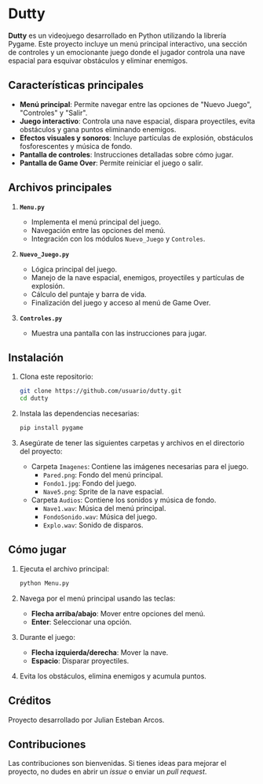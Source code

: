 # Dutty

**Dutty** es un videojuego desarrollado en Python utilizando la librería Pygame. Este proyecto incluye un menú principal interactivo, una sección de controles y un emocionante juego donde el jugador controla una nave espacial para esquivar obstáculos y eliminar enemigos.

## Características principales

- **Menú principal**: Permite navegar entre las opciones de "Nuevo Juego", "Controles" y "Salir".
- **Juego interactivo**: Controla una nave espacial, dispara proyectiles, evita obstáculos y gana puntos eliminando enemigos.
- **Efectos visuales y sonoros**: Incluye partículas de explosión, obstáculos fosforescentes y música de fondo.
- **Pantalla de controles**: Instrucciones detalladas sobre cómo jugar.
- **Pantalla de Game Over**: Permite reiniciar el juego o salir.

## Archivos principales

1. **`Menu.py`**
   - Implementa el menú principal del juego.
   - Navegación entre las opciones del menú.
   - Integración con los módulos `Nuevo_Juego` y `Controles`.

2. **`Nuevo_Juego.py`**
   - Lógica principal del juego.
   - Manejo de la nave espacial, enemigos, proyectiles y partículas de explosión.
   - Cálculo del puntaje y barra de vida.
   - Finalización del juego y acceso al menú de Game Over.

3. **`Controles.py`**
   - Muestra una pantalla con las instrucciones para jugar.

## Instalación

1. Clona este repositorio:
   ```bash
   git clone https://github.com/usuario/dutty.git
   cd dutty
   ```

2. Instala las dependencias necesarias:
   ```bash
   pip install pygame
   ```

3. Asegúrate de tener las siguientes carpetas y archivos en el directorio del proyecto:
   - Carpeta `Imagenes`: Contiene las imágenes necesarias para el juego.
     - `Pared.png`: Fondo del menú principal.
     - `Fondo1.jpg`: Fondo del juego.
     - `Nave5.png`: Sprite de la nave espacial.
   - Carpeta `Audios`: Contiene los sonidos y música de fondo.
     - `Nave1.wav`: Música del menú principal.
     - `FondoSonido.wav`: Música del juego.
     - `Explo.wav`: Sonido de disparos.

## Cómo jugar

1. Ejecuta el archivo principal:
   ```bash
   python Menu.py
   ```

2. Navega por el menú principal usando las teclas:
   - **Flecha arriba/abajo**: Mover entre opciones del menú.
   - **Enter**: Seleccionar una opción.

3. Durante el juego:
   - **Flecha izquierda/derecha**: Mover la nave.
   - **Espacio**: Disparar proyectiles.

4. Evita los obstáculos, elimina enemigos y acumula puntos.

## Créditos

Proyecto desarrollado por Julian Esteban Arcos.

## Contribuciones

Las contribuciones son bienvenidas. Si tienes ideas para mejorar el proyecto, no dudes en abrir un *issue* o enviar un *pull request*.


